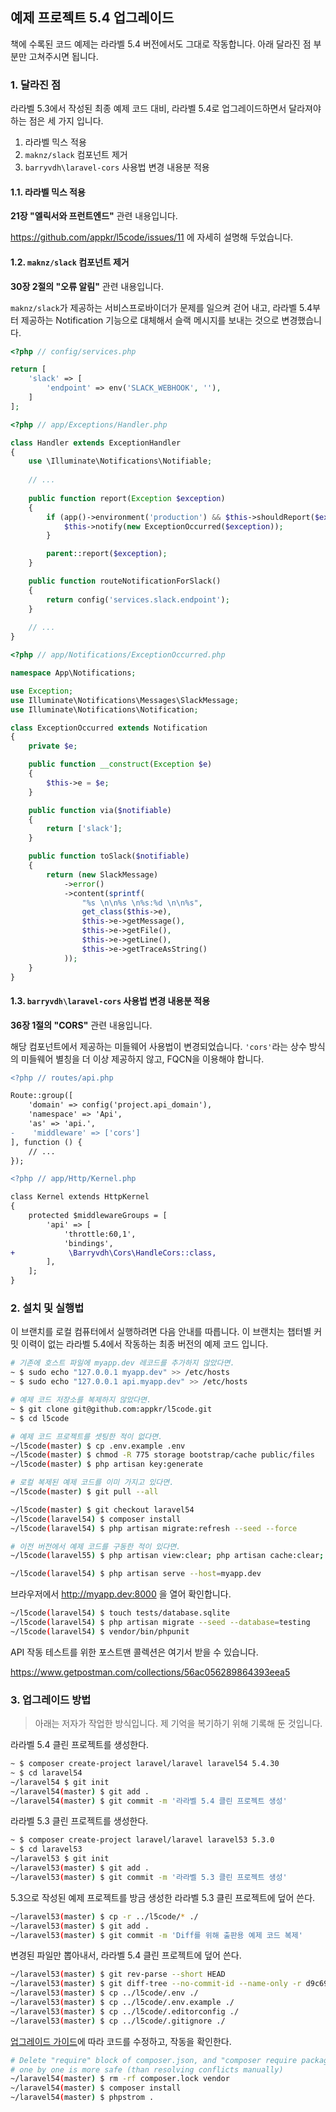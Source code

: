 ## 예제 프로젝트 5.4 업그레이드

책에 수록된 코드 예제는 라라벨 5.4 버전에서도 그대로 작동합니다. 아래 달라진 점 부분만 고쳐주시면 됩니다.

### 1. 달라진 점

라라벨 5.3에서 작성된 최종 예제 코드 대비, 라라벨 5.4로 업그레이드하면서 달라져야 하는 점은 세 가지 입니다.

1. 라라벨 믹스 적용
2. `maknz/slack` 컴포넌트 제거
3. `barryvdh\laravel-cors` 사용법 변경 내용분 적용 

#### 1.1. 라라벨 믹스 적용

**21장 "엘릭서와 프런트엔드"** 관련 내용입니다. 

https://github.com/appkr/l5code/issues/11 에 자세히 설명해 두었습니다.

#### 1.2. `maknz/slack` 컴포넌트 제거

**30장 2절의 "오류 알림"** 관련 내용입니다. 

`maknz/slack`가 제공하는 서비스프로바이더가 문제를 일으켜 걷어 내고, 라라벨 5.4부터 제공하는 Notification 기능으로 대체해서 슬랙 메시지를 보내는 것으로 변경했습니다.

```php
<?php // config/services.php

return [
    'slack' => [
        'endpoint' => env('SLACK_WEBHOOK', ''),
    ]
];
```

```php
<?php // app/Exceptions/Handler.php

class Handler extends ExceptionHandler
{
    use \Illuminate\Notifications\Notifiable;
    
    // ...
    
    public function report(Exception $exception)
    {
        if (app()->environment('production') && $this->shouldReport($exception)) {
            $this->notify(new ExceptionOccurred($exception));
        }

        parent::report($exception);
    }

    public function routeNotificationForSlack()
    {
        return config('services.slack.endpoint');
    }
    
    // ...
}
```

```php
<?php // app/Notifications/ExceptionOccurred.php

namespace App\Notifications;

use Exception;
use Illuminate\Notifications\Messages\SlackMessage;
use Illuminate\Notifications\Notification;

class ExceptionOccurred extends Notification
{
    private $e;

    public function __construct(Exception $e)
    {
        $this->e = $e;
    }

    public function via($notifiable)
    {
        return ['slack'];
    }

    public function toSlack($notifiable)
    {
        return (new SlackMessage)
            ->error()
            ->content(sprintf(
                "%s \n\n%s \n%s:%d \n\n%s",
                get_class($this->e),
                $this->e->getMessage(),
                $this->e->getFile(),
                $this->e->getLine(),
                $this->e->getTraceAsString()
            ));
    }
}
```

#### 1.3. `barryvdh\laravel-cors` 사용법 변경 내용분 적용 

**36장 1절의 "CORS"** 관련 내용입니다.

해당 컴포넌트에서 제공하는 미들웨어 사용법이 변경되었습니다. `'cors'`라는 상수 방식의 미들웨어 별칭을 더 이상 제공하지 않고, FQCN을 이용해야 합니다.

```diff
<?php // routes/api.php

Route::group([
    'domain' => config('project.api_domain'),
    'namespace' => 'Api',
    'as' => 'api.',
-    'middleware' => ['cors']
], function () {
    // ...
});
```

```diff
<?php // app/Http/Kernel.php

class Kernel extends HttpKernel
{
    protected $middlewareGroups = [
        'api' => [
            'throttle:60,1',
            'bindings',
+            \Barryvdh\Cors\HandleCors::class,
        ],
    ];
}
```

### 2. 설치 및 실행법

이 브랜치를 로컬 컴퓨터에서 실행하려면 다음 안내를 따릅니다. 이 브랜치는 챕터별 커밋 이력이 없는 라라벨 5.4에서 작동하는 최종 버전의 예제 코드 입니다.

```bash
# 기존에 호스트 파일에 myapp.dev 레코드를 추가하지 않았다면. 
~ $ sudo echo "127.0.0.1 myapp.dev" >> /etc/hosts
~ $ sudo echo "127.0.0.1 api.myapp.dev" >> /etc/hosts

# 예제 코드 저장소를 복제하지 않았다면.
~ $ git clone git@github.com:appkr/l5code.git
~ $ cd l5code

# 예제 코드 프로젝트를 셋팅한 적이 없다면.
~/l5code(master) $ cp .env.example .env
~/l5code(master) $ chmod -R 775 storage bootstrap/cache public/files
~/l5code(master) $ php artisan key:generate

# 로컬 복제된 예제 코드를 이미 가지고 있다면.
~/l5code(master) $ git pull --all

~/l5code(master) $ git checkout laravel54
~/l5code(laravel54) $ composer install
~/l5code(laravel54) $ php artisan migrate:refresh --seed --force

# 이전 버전에서 예제 코드를 구동한 적이 있다면. 
~/l5code(laravel55) $ php artisan view:clear; php artisan cache:clear; php artisan config:clear; php artisan route:clear

~/l5code(laravel54) $ php artisan serve --host=myapp.dev
```

브라우저에서 http://myapp.dev:8000 을 열어 확인합니다.

```bash
~/l5code(laravel54) $ touch tests/database.sqlite
~/l5code(laravel54) $ php artisan migrate --seed --database=testing
~/l5code(laravel54) $ vendor/bin/phpunit
```

API 작동 테스트를 위한 포스트맨 콜렉션은 여기서 받을 수 있습니다.

https://www.getpostman.com/collections/56ac056289864393eea5

### 3. 업그레이드 방법

> 아래는 저자가 작업한 방식입니다. 제 기억을 복기하기 위해 기록해 둔 것입니다.

라라벨 5.4 클린 프로젝트를 생성한다.

```bash
~ $ composer create-project laravel/laravel laravel54 5.4.30
~ $ cd laravel54
~/laravel54 $ git init
~/laravel54(master) $ git add .
~/laravel54(master) $ git commit -m '라라벨 5.4 클린 프로젝트 생성'
```

라라벨 5.3 클린 프로젝트를 생성한다.

```bash
~ $ composer create-project laravel/laravel laravel53 5.3.0
~ $ cd laravel53
~/laravel53 $ git init
~/laravel53(master) $ git add .
~/laravel53(master) $ git commit -m '라라벨 5.3 클린 프로젝트 생성'
```

5.3으로 작성된 예제 프로젝트를 방금 생성한 라라벨 5.3 클린 프로젝트에 덮어 쓴다.

```bash
~/laravel53(master) $ cp -r ../l5code/* ./
~/laravel53(master) $ git add .
~/laravel53(master) $ git commit -m 'Diff를 위해 출판용 예제 코드 복제'
```

변경된 파일만 뽑아내서, 라라벨 5.4 클린 프로젝트에 덮어 쓴다.

```bash
~/laravel53(master) $ git rev-parse --short HEAD
~/laravel53(master) $ git diff-tree --no-commit-id --name-only -r d9c6942 | xargs -I{} rsync -R {} ../laravel54
~/laravel53(master) $ cp ../l5code/.env ./
~/laravel53(master) $ cp ../l5code/.env.example ./
~/laravel53(master) $ cp ../l5code/.editorconfig ./
~/laravel53(master) $ cp ../l5code/.gitignore ./
```

[업그레이드 가이드](https://laravel.com/docs/5.4/upgrade)에 따라 코드를 수정하고, 작동을 확인한다.

```bash
# Delete "require" block of composer.json, and "composer require package" 
# one by one is more safe (than resolving conflicts manually)
~/laravel54(master) $ rm -rf composer.lock vendor
~/laravel54(master) $ composer install
~/laravel54(master) $ phpstrom .
```
